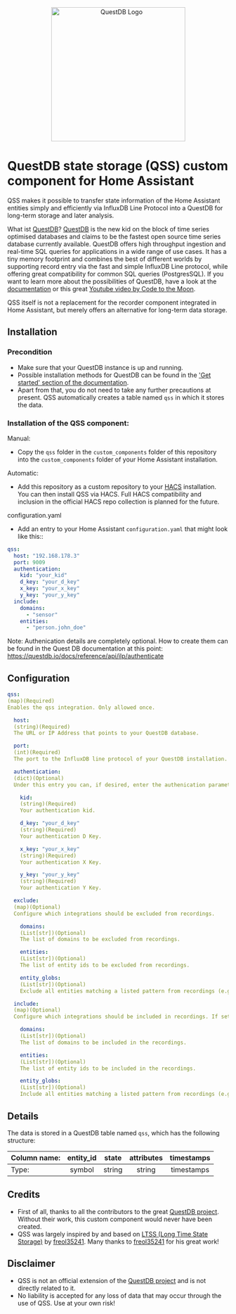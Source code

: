 <div align="center">
  <a href="https://questdb.io/" target="blank"><img alt="QuestDB Logo" src="https://questdb.io/img/questdb-logo-themed.svg" width="305px"/></a>
</div>

# QuestDB state storage (QSS) custom component for Home Assistant

QSS makes it possible to transfer state information of the Home Assistant entities simply and efficiently via InfluxDB Line Protocol into a QuestDB for long-term storage and later analysis.

What ist [QuestDB](https://questdb.io/)?
[QuestDB](https://questdb.io/) is the new kid on the block of time series optimised databases and claims to be the fastest open source time series database currently available.
QuestDB offers high throughput ingestion and real-time SQL queries for applications in a wide range of use cases. It has a tiny memory footprint and combines the best of different worlds by supporting record entry via the fast and simple InfluxDB Line protocol, while offering great compatibility for common SQL queries (PostgresSQL).
If you want to learn more about the possibilities of QuestDB, have a look at the [documentation](https://questdb.io/docs/) or this great [Youtube video by Code to the Moon](https://www.youtube.com/watch?v=A8uMF64rbS8).

QSS itself is not a replacement for the recorder component integrated in Home Assistant, but merely offers an alternative for long-term data storage.

## Installation

### Precondition

- Make sure that your QuestDB instance is up and running.
- Possible installation methods for QuestDB can be found in the ['Get started' section of the documentation](https://questdb.io/docs/#get-started).
- Apart from that, you do not need to take any further precautions at present. QSS automatically creates a table named `qss` in which it stores the data.

### Installation of the QSS component:

Manual:

- Copy the `qss` folder in the `custom_components` folder of this repository into the `custom_components` folder of your Home Assistant installation.

Automatic:

- Add this repository as a custom repository to your [HACS](https://hacs.xyz/) installation. You can then install QSS via HACS. Full HACS compatibility and inclusion in the official HACS repo collection is planned for the future.

configuration.yaml

- Add an entry to your Home Assistant `configuration.yaml` that might look like this::

```yaml
qss:
  host: "192.168.178.3"
  port: 9009
  authentication:
    kid: "your_kid"
    d_key: "your_d_key"
    x_key: "your_x_key"
    y_key: "your_y_key"
  include:
    domains:
      - "sensor"
    entities:
      - "person.john_doe"
```

Note: Authenication details are completely optional. How to create them can be found in the Quest DB documentation at this point:
https://questdb.io/docs/reference/api/ilp/authenticate

## Configuration

```yaml
qss:
(map)(Required)
Enables the qss integration. Only allowed once.

  host:
  (string)(Required)
  The URL or IP Address that points to your QuestDB database.

  port:
  (int)(Required)
  The port to the InfluxDB line protocol of your QuestDB installation. This is normally 9009 by default.

  authentication:
  (dict)(Optional)
  Under this entry you can, if desired, enter the authenication parameters necessary for your Quest DB installation. The entry is completely optional if your Quest DB installation does not have any additional authentication settings.

    kid:
    (string)(Required)
    Your authentication kid.

    d_key: "your_d_key"
    (string)(Required)
    Your authentication D Key.

    x_key: "your_x_key"
    (string)(Required)
    Your authentication X Key.

    y_key: "your_y_key"
    (string)(Required)
    Your authentication Y Key.

  exclude:
  (map)(Optional)
  Configure which integrations should be excluded from recordings.

    domains:
    (List[str])(Optional)
    The list of domains to be excluded from recordings.

    entities:
    (List[str])(Optional)
    The list of entity ids to be excluded from recordings.

    entity_globs:
    (List[str])(Optional)
    Exclude all entities matching a listed pattern from recordings (e.g., `sensor.weather_*`).

  include:
  (map)(Optional)
  Configure which integrations should be included in recordings. If set, all other entities will not be recorded.

    domains:
    (List[str])(Optional)
    The list of domains to be included in the recordings.

    entities:
    (List[str])(Optional)
    The list of entity ids to be included in the recordings.

    entity_globs:
    (List[str])(Optional)
    Include all entities matching a listed pattern from recordings (e.g., `sensor.weather_*`).
```

## Details

The data is stored in a QuestDB table named `qss`, which has the following structure:

| Column name: | entity_id | state  | attributes | timestamps |
| :----------- | :-------: | :----: | :--------: | :--------: |
| Type:        |  symbol   | string |   string   | timestamps |

## Credits

- First of all, thanks to all the contributors to the great [QuestDB project](https://github.com/questdb/questdb). Without their work, this custom component would never have been created.
- QSS was largely inspired by and based on [LTSS (Long Time State Storage)](https://github.com/freol35241/ltss) by [freol35241](https://github.com/freol35241). Many thanks to [freol35241](https://github.com/freol35241) for his great work!

## Disclaimer

- QSS is not an official extension of the [QuestDB project](https://github.com/questdb/questdb) and is not directly related to it.
- No liability is accepted for any loss of data that may occur through the use of QSS. Use at your own risk!

